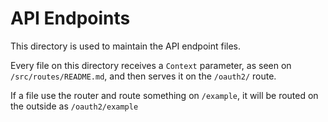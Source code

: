 # API Endpoints

This directory is used to maintain the API endpoint files.

Every file on this directory receives a `Context` parameter, as seen on `/src/routes/README.md`, and then serves it on the `/oauth2/` route.

If a file use the router and route something on `/example`, it will be routed on the outside as `/oauth2/example`
